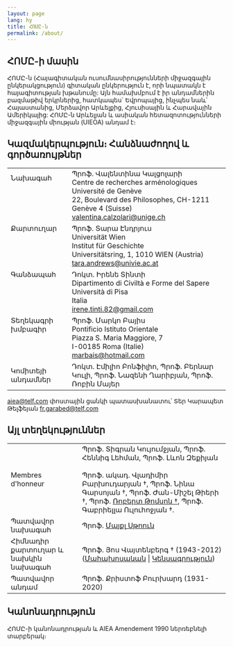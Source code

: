 ```yaml
---
layout: page
lang: hy
title: ՀՈՄԸ-ն
permalink: /about/
---
```


## ՀՈՄԸ-ի մասին

ՀՈՄԸ-ն (Հայագիտական ուսումնասիրությունների միջազգային ընկերակցություն) գիտական ընկերություն է, որի նպատակն է հայագիտության խթանումը: Այն համախմբում է իր անդամներին բազմաթիվ երկրներից, հատկապես` Եվրոպայից,  ինչպես նաև՝ Հայաստանից, Մերձավոր Արևելքից, Հյուսիսային և Հարավային Ամերիկայից: ՀՈՄԸ-ն Արևելյան և ասիական հետազոտությունների միջազգային միության (UIEOA) անդամ է։

## Կազմակերպություն։ Հանձնաժողով և գործառույթներ

|        |        | 
|--------|--------|
| Նախագահ<br><br><br><br><br>   |  Պրոֆ. Վալենտինա Կալցոլարի<br>Centre de recherches arménologiques<br>Université de Genève<br>22, Boulevard des Philosophes, CH-1211 Genève 4 (Suisse)<br>valentina.calzolari@unige.ch  |
| Քարտուղար<br><br><br><br><br>   |  Պրոֆ. Տարա Էնդրյուս <br>Universität Wien<br>Institut für Geschichte<br>Universitätsring, 1, 1010 WIEN (Austria)<br>tara.andrews@univie.ac.at  |
| Գանձապահ<br><br><br><br><br>   |  Դոկտ. Իրենե Տինտի<br>Dipartimento di Civiltà e Forme del Sapere<br>Università di Pisa<br>Italia<br>irene.tinti.82@gmail.com |
| Տեղեկագրի խմբագիր<br><br><br><br>     |  Պրոֆ. Մարկո Բայիս<br>Pontificio Istituto Orientale<br>Piazza S. Maria Maggiore, 7<br>I-00185 Roma (Italie)<br>marbais@hotmail.com |
| Կոմիտեյի անդամներ     |  Դոկտ. Էմիլիո Բոնֆիլիո, Պրոֆ. Բերնար Կուլի, Պրոֆ. Նազենի Ղարիբյան, Պրոֆ. Ռոբին Մայեր |

aiea@telf.com փոստային ցանկի պատասխանատու՝ Տեր Կարապետ Թելֆեյան fr.garabed@telf.com

## Այլ տեղեկություններ

| | |
|-|-|
| Membres d'honneur        |  Պրոֆ. Տիգրան Կույումջյան, Պրոֆ. Հեննիգ Լեհման, Պրոֆ. Լևոն Զեքիյան<br> <br>Պրոֆ. ակադ. Վլադիմիր Բարխուդարյան †, Պրոֆ. Նինա Գարսոյան †, Պրոֆ. Ժան-Միշել Թիերի †, Պրոֆ. [Ռոբերտ Թոմսոն †](/public/Thomson-Obituary.pdf), Պրոֆ. Գաբրիելլա Ուլուհոջյան †.  |
| Պատվավոր նախագահ      |  Պրոֆ. [Մայքլ Սթոուն](http://apocryphalstone.com/) |
| Հիմնադիր քարտուղար և նախկին նախագահ  |  Պրոֆ. Յոս Վայտենբերգ † (1943-2012) ([Մահախոսական](/public/WeitenbergObituary2.pdf) \| [Կենսագրություն](/public/WeitenbergBibliography2.pdf)) |
| Պատվավոր անդամ         |  Պրոֆ. Քրիստոֆ Բուրխարդ (1931-2020) |

## Կանոնադրություն

ՀՈՄԸ-ի կանոնադրության և AIEA Amendement 1990 ներռեբնելի տարբերակ։
